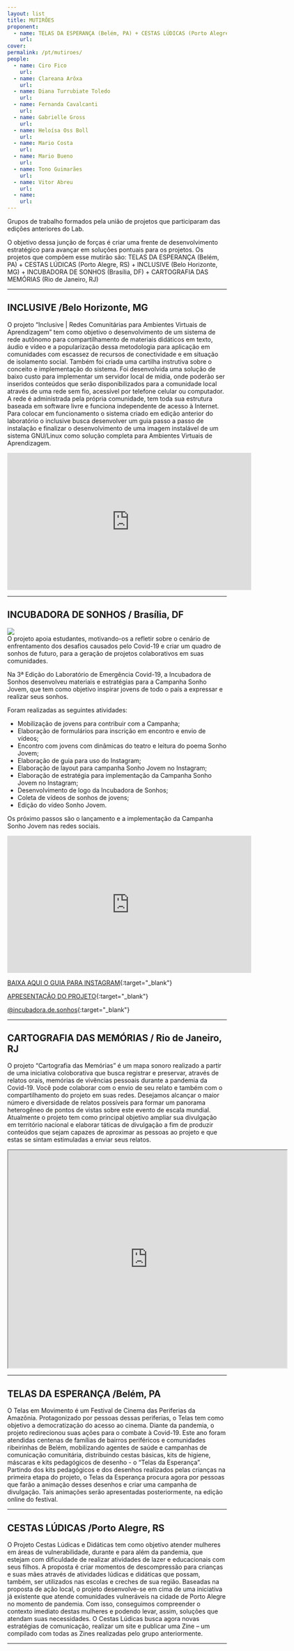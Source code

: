 ```yaml
---
layout: list
title: MUTIRÕES 
proponent:
  - name: TELAS DA ESPERANÇA (Belém, PA) + CESTAS LÚDICAS (Porto Alegre, RS) + INCLUSIVE (Belo Horizonte, MG) + INCUBADORA DE SONHOS (Brasília, DF) + CARTOGRAFIA DAS MEMÓRIAS (Rio de Janeiro, RJ)
    url: 
cover:
permalink: /pt/mutiroes/
people:
  - name: Ciro Fico
    url: 
  - name: Clareana Arôxa
    url: 
  - name: Diana Turrubiate Toledo
    url: 
  - name: Fernanda Cavalcanti
    url: 
  - name: Gabrielle Gross
    url: 
  - name: Heloísa Oss Boll
    url: 
  - name: Mario Costa
    url: 
  - name: Mario Bueno
    url: 
  - name: Tono Guimarães
    url: 
  - name: Vitor Abreu
    url: 
  - name:
    url: 
---
```


Grupos de trabalho formados pela união de projetos que participaram das edições anteriores do Lab. 

O objetivo dessa junção de forças é criar uma frente de desenvolvimento estratégico para avançar em soluções pontuais para os projetos. Os projetos que compõem esse mutirão são: 
TELAS DA ESPERANÇA (Belém, PA) + CESTAS LÚDICAS (Porto Alegre, RS) + INCLUSIVE (Belo Horizonte, MG) + INCUBADORA DE SONHOS (Brasília, DF) + CARTOGRAFIA DAS MEMÓRIAS (Rio de Janeiro, RJ)


---


## INCLUSIVE /Belo Horizonte, MG
  
O projeto “Inclusive | Redes Comunitárias para Ambientes Virtuais de Aprendizagem” tem como objetivo o desenvolvimento de um sistema de rede autônomo para compartilhamento de materiais didáticos em texto, áudio e vídeo e a popularização dessa metodologia para aplicação em comunidades com escassez de recursos de conectividade e em situação de isolamento social.
Também foi criada uma cartilha instrutiva sobre o conceito e implementação do sistema. Foi desenvolvida uma solução de baixo custo para implementar um servidor local de mídia, onde poderão ser inseridos conteúdos que serão disponibilizados para a comunidade local através de uma rede sem fio, acessível por telefone celular ou computador. A rede é administrada pela própria comunidade, tem toda sua estrutura baseada em software livre e funciona independente de acesso à Internet.
Para colocar em funcionamento o sistema criado em edição anterior do laboratório o inclusive busca desenvolver um guia passo a passo de instalação e finalizar o desenvolvimento de uma imagem instalável de um sistema GNU/Linux como solução completa para Ambientes Virtuais de Aprendizagem.

<iframe width="560" height="315" src="https://www.youtube.com/embed/X19TbXGn8Fw" frameborder="0" allow="accelerometer; autoplay; encrypted-media; gyroscope; picture-in-picture" allowfullscreen></iframe>

---

## INCUBADORA DE SONHOS / Brasília, DF
  
![](/3ed/media/images/incubadora.png)  
O projeto apoia estudantes, motivando-os a refletir sobre o cenário de enfrentamento dos desafios causados pelo Covid-19 e criar um quadro de sonhos de futuro, para a geração de projetos colaborativos em suas comunidades.

Na 3ª Edição do Laboratório de Emergência Covid-19, a Incubadora de Sonhos desenvolveu materiais e estratégias para a Campanha Sonho Jovem, que tem como objetivo inspirar jovens de todo o país a expressar e realizar seus sonhos. 
  
Foram realizadas as seguintes atividades:
- Mobilização de jovens para contribuir com a Campanha;
- Elaboração de formulários para inscrição em encontro e envio de vídeos;
- Encontro com jovens com dinâmicas do teatro e leitura do poema Sonho Jovem;
- Elaboração de guia para uso do Instagram;
- Elaboração de layout para campanha Sonho Jovem no Instagram;
- Elaboração de estratégia para implementação da Campanha Sonho Jovem no Instagram;
- Desenvolvimento de logo da Incubadora de Sonhos;
- Coleta de vídeos de sonhos de jovens;
- Edição do vídeo Sonho Jovem.
    
Os próximo passos são o lançamento e a implementação da Campanha Sonho Jovem nas redes sociais.
<iframe width="560" height="315" src="https://www.youtube.com/embed/z7Zb2Q9I-qQ" frameborder="0" allow="accelerometer; autoplay; encrypted-media; gyroscope; picture-in-picture" allowfullscreen></iframe>

  
[BAIXA AQUI O GUIA PARA INSTAGRAM](/3ed/media/docs/incubadora_guia_instagram.pdf){:target="_blank"}
  

[APRESENTAÇÃO DO PROJETO](/3ed/media/docs/incubadora_apresentacao.pdf){:target="_blank"}


[@incubadora.de.sonhos](/3ed/media/docs/incubadora_apresentacao.pdf){:target="_blank"}

---


## CARTOGRAFIA DAS MEMÓRIAS / Rio de Janeiro, RJ
  

O projeto “Cartografia das Memórias” é um mapa sonoro realizado a partir de uma iniciativa coloborativa que busca registrar e preservar, através de relatos orais, memórias de vivências pessoais durante a pandemia da Covid-19. Você pode colaborar com o envio de seu relato e também com o compartilhamento do projeto em suas redes.
Desejamos alcançar o maior número e diversidade de relatos possíveis para formar um panorama heterogêneo de pontos de vistas sobre este evento de escala mundial. 
Atualmente o projeto tem como principal objetivo ampliar sua divulgação em território nacional e elaborar táticas de divulgação a fim de produzir conteúdos que sejam capazes de aproximar as pessoas ao projeto e que estas se sintam estimuladas a enviar seus relatos. 

<iframe  width="640" height="500" src="https://www.cartografiadasmemorias.org"></iframe>

---
  
## TELAS DA ESPERANÇA /Belém, PA
  
O Telas em Movimento é um Festival de Cinema das Periferias da Amazônia. Protagonizado por pessoas dessas periferias, o Telas tem como objetivo a democratização do acesso ao cinema. Diante da pandemia, o projeto redirecionou suas ações para o combate à Covid-19. Este ano foram atendidas centenas de famílias de bairros periféricos e comunidades ribeirinhas de Belém, mobilizando agentes de saúde e campanhas de comunicação comunitária, distribuindo cestas básicas, kits de higiene, máscaras e kits pedagógicos de desenho - o “Telas da Esperança”.
Partindo dos kits pedagógicos e dos desenhos realizados pelas crianças na primeira etapa do projeto, o Telas da Esperança procura agora por pessoas que farão a animação desses desenhos e criar uma campanha de divulgação.
Tais animações serão apresentadas posteriormente, na edição online do festival.

---
  
## CESTAS LÚDICAS /Porto Alegre, RS
  
O Projeto Cestas Lúdicas e Didáticas tem como objetivo atender mulheres em áreas de vulnerabilidade, durante e para além da pandemia, que estejam com dificuldade de realizar atividades de lazer e educacionais com seus filhos. A proposta é criar momentos de descompressão para crianças e suas mães através de atividades lúdicas e didáticas que possam, também, ser utilizados nas escolas e creches de sua região.
Baseadas na proposta de ação local, o projeto desenvolve-se em cima de uma iniciativa já existente que atende comunidades vulneráveis na cidade de Porto Alegre no momento de pandemia. Com isso, conseguimos compreender o contexto imediato destas mulheres e podendo levar, assim, soluções que atendam suas necessidades.
O Cestas Lúdicas busca agora novas estratégias de comunicação, realizar um site e publicar uma Zine – um compilado com todas as Zines realizadas pelo grupo anteriormente. 


---


